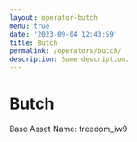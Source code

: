 ```yaml
---
layout: operator-butch
menu: true
date: '2023-09-04 12:43:59'
title: Butch
permalink: /operators/butch/
description: Some description.
---
```


# Butch

Base Asset Name: freedom_iw9